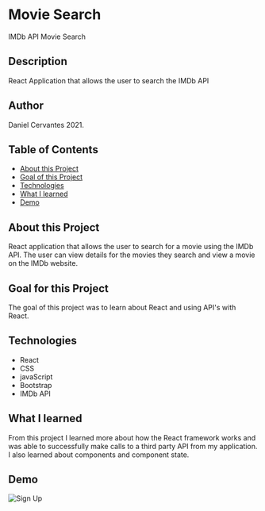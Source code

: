 # Movie Search
IMDb API Movie Search

## Description

React Application that allows the user to search the IMDb API

## Author

Daniel Cervantes 2021.

## Table of Contents
* [About this Project](#about-this-project)
* [Goal of this Project](#goal-of-this-project)
* [Technologies](#technologies)
* [What I learned](#what-i-learned)
* [Demo](#demo)

## About this Project
React application that allows the user to search for a movie using the IMDb API.  The user can view details for the movies they search and view a movie on the IMDb website.

## Goal for this Project
The goal of this project was to learn about React and using API's with React.

## Technologies
* React
* CSS
* javaScript
* Bootstrap
* IMDb API

## What I learned
From this project I learned more about how the React framework works and was able to successfully make calls to a third party API from my application.  I also learned about components and component state.

## Demo

![Sign Up](demos/demo.gif)
